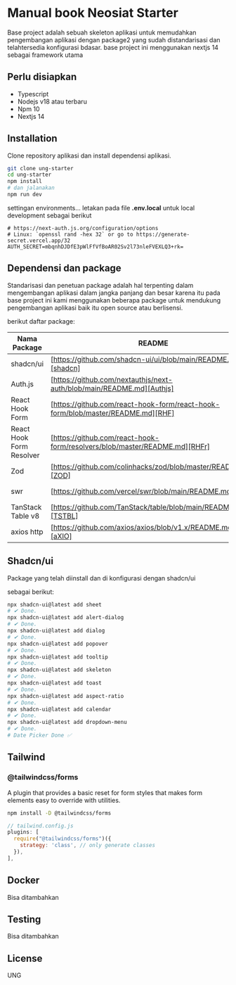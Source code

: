 # Manual book Neosiat Starter

Base project adalah sebuah skeleton aplikasi untuk memudahkan pengembangan aplikasi dengan
package2 yang sudah distandarisasi dan telahtersedia konfigurasi bdasar.
base project ini menggunakan nextjs 14 sebagai framework utama

## Perlu disiapkan

- Typescript
- Nodejs v18 atau terbaru
- Npm 10
- Nextjs 14

## Installation

Clone repository aplikasi dan install dependensi aplikasi.

```sh
git clone ung-starter
cd ung-starter
npm install
# dan jalanakan
npm run dev
```

settingan environments...
letakan pada file **.env.local** untuk local development
sebagai berikut

```env
# https://next-auth.js.org/configuration/options
# Linux: `openssl rand -hex 32` or go to https://generate-secret.vercel.app/32
AUTH_SECRET=mbqnhDJDfE3pWlFfVfBoAR02Sv2l73nleFVEXLQ3+rk=
```

## Dependensi dan package

Standarisasi dan penetuan package adalah hal terpenting dalam mengembangan aplikasi dalam jangka panjang dan besar karena itu pada base project ini kami menggunakan beberapa package untuk mendukung pengembangan aplikasi baik itu open source atau berlisensi.

berikut daftar package:

| Nama Package | README | Example |
| ------ | ------ | ------ |
| shadcn/ui | [https://github.com/shadcn-ui/ui/blob/main/README.md][shadcn] | |
| Auth.js | [https://github.com/nextauthjs/next-auth/blob/main/README.md][Authjs] | |
| React Hook Form | [https://github.com/react-hook-form/react-hook-form/blob/master/README.md][RHF] | |
| React Hook Form Resolver | [https://github.com/react-hook-form/resolvers/blob/master/README.md][RHFr] | |
| Zod | [https://github.com/colinhacks/zod/blob/master/README.md][ZOD] | |
| swr | [https://github.com/vercel/swr/blob/main/README.md][SWR] | [https://github.com/vercel/swr/blob/main/examples/axios-typescript/libs/useRequest.ts][swrEx] |
| TanStack Table v8 | [https://github.com/TanStack/table/blob/main/README.md][TSTBL] | |
| axios http | [https://github.com/axios/axios/blob/v1.x/README.md][aXIO] | [https://github.com/vercel/swr/blob/main/examples/axios-typescript/libs/useRequest.ts][aXIOtE] |

## Shadcn/ui

Package yang telah diinstall dan di konfigurasi dengan shadcn/ui

sebagai berikut:


```sh
npx shadcn-ui@latest add sheet
# ✔ Done.
npx shadcn-ui@latest add alert-dialog
# ✔ Done.
npx shadcn-ui@latest add dialog
# ✔ Done.
npx shadcn-ui@latest add popover
# ✔ Done.
npx shadcn-ui@latest add tooltip
# ✔ Done.
npx shadcn-ui@latest add skeleton
# ✔ Done.
npx shadcn-ui@latest add toast
# ✔ Done.
npx shadcn-ui@latest add aspect-ratio
# ✔ Done.
npx shadcn-ui@latest add calendar
# ✔ Done.
npx shadcn-ui@latest add dropdown-menu
# ✔ Done.
# Date Picker Done ✅
```

## Tailwind

### @tailwindcss/forms

A plugin that provides a basic reset for form styles that makes form elements easy to override with utilities.


```sh
npm install -D @tailwindcss/forms
```

```js
// tailwind.config.js
plugins: [
  require("@tailwindcss/forms")({
    strategy: 'class', // only generate classes
  }),
],
```

## Docker

Bisa ditambahkan

## Testing

Bisa ditambahkan

## License

UNG


[//]: # (Catatan)

   [node.js]: <https://nodejs.org/en>
   [Typescript]: <https://www.typescriptlang.org/>
   [Next.js]: <https://nextjs.org/>

   [shadcn]: <https://github.com/shadcn-ui/ui/blob/main/README.md>
   [Authjs]: <https://github.com/nextauthjs/next-auth/blob/main/README.md>
   [RHF]: <https://github.com/react-hook-form/react-hook-form/blob/master/README.md>
   [RHFr]: <https://github.com/react-hook-form/resolvers/blob/master/README.md>
   [ZOD]: <https://github.com/colinhacks/zod/blob/master/README.md>
   [SWR]: <https://github.com/vercel/swr/blob/main/README.md>
   [TSTBL]: <https://github.com/TanStack/table/blob/main/README.md>
   [swrEx]: <https://github.com/vercel/swr/blob/main/examples/axios-typescript/libs/useRequest.ts>
   [aXio]: <https://github.com/axios/axios/blob/v1.x/README.md>
   [aXIOtE]: <https://github.com/vercel/swr/blob/main/examples/axios-typescript/libs/useRequest.ts>

